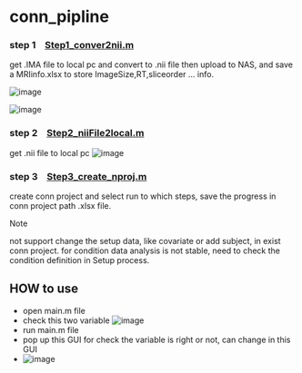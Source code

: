 # conn_pipline

### step 1 &ensp; [Step1_conver2nii.m](/code/step1_convert2nii.m)
get .IMA file to local pc and convert to .nii file then upload to NAS, and save a MRIinfo.xlsx to store ImageSize,RT,sliceorder ... info.  
  
![image](https://github.com/user-attachments/assets/f010637b-6004-44e6-a7be-1fa054a03784)  
  
![image](https://github.com/user-attachments/assets/25640bcf-c247-4448-979a-93d636033cdf)  


### step 2 &ensp; [Step2_niiFile2local.m](/code/step2_niiFile2local.m)  
get .nii file to local pc
![image](https://github.com/user-attachments/assets/51b0e021-7006-4b70-bd04-ee458aac1b21)

### step 3 &ensp; [Step3_create_nproj.m](/code/step3_create_nproj.m)
create conn project and select run to which steps, save the progress in conn project path .xlsx file.  
> [!Note]
> not support change the setup data, like covariate or add subject, in exist conn project.
> for condition data analysis is not stable, need to check the condition definition in Setup process.

## HOW to use
- open main.m file
- check this two variable ![image](https://github.com/user-attachments/assets/7344759e-5c6c-474c-a042-93effd439241)
- run main.m file
- pop up this GUI for check the variable is right or not, can change in this GUI
- ![image](https://github.com/user-attachments/assets/f8ce4f6f-8a16-4c93-97d2-0335f706fd44)


